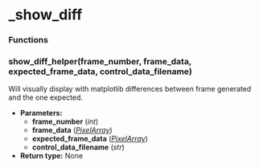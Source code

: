 # \_show_diff

### Functions

### show_diff_helper(frame_number, frame_data, expected_frame_data, control_data_filename)

Will visually display with matplotlib differences between frame generated and the one expected.

* **Parameters:**
  * **frame_number** (*int*)
  * **frame_data** ([*PixelArray*](manim.typing.md#manim.typing.PixelArray))
  * **expected_frame_data** ([*PixelArray*](manim.typing.md#manim.typing.PixelArray))
  * **control_data_filename** (*str*)
* **Return type:**
  None
